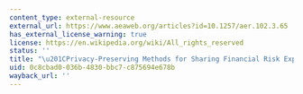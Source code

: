 ```yaml
---
content_type: external-resource
external_url: https://www.aeaweb.org/articles?id=10.1257/aer.102.3.65
has_external_license_warning: true
license: https://en.wikipedia.org/wiki/All_rights_reserved
status: ''
title: "\u201CPrivacy-Preserving Methods for Sharing Financial Risk Exposures.\u201D"
uid: 0c8cbad0-036b-4830-bbc7-c875694e678b
wayback_url: ''
---
```

